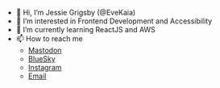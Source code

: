 - 👋 Hi, I’m Jessie Grigsby (@EveKaia)
- 👀 I’m interested in Frontend Development and Accessibility
- 🌱 I’m currently learning ReactJS and AWS
- 📫 How to reach me 
  - [Mastodon](https://tech.lgbt/@evekaia)
  - [BlueSky](https://bsky.app/profile/jessiegrigsby.bsky.social)
  - [Instagram](https://www.instagram.com/evekaia/)
  - [Email](kaiablackthorne@gmail.com)
